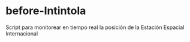 # before-Intintola
Script para monitorear en tiempo real la posición de la Estación Espacial Internacional
